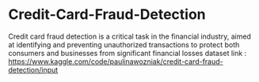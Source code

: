 # Credit-Card-Fraud-Detection
Credit card fraud detection is a critical task in the financial industry, aimed at identifying and preventing unauthorized transactions to protect both consumers and businesses from significant financial losses
dataset link  : https://www.kaggle.com/code/paulinawozniak/credit-card-fraud-detection/input
